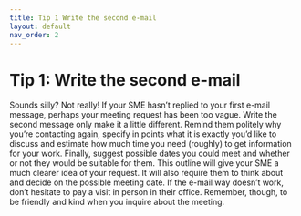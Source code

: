 ```yaml
---
title: Tip 1 Write the second e-mail
layout: default
nav_order: 2
---
```



<h1>Tip 1: Write the second e-mail</h1>

Sounds silly? Not really! If your SME hasn’t replied to your first e-mail message, perhaps your meeting request has been too vague.
Write the second message only make it a little different. Remind them politely why you’re contacting again, specify in points what it is exactly you’d like to discuss and estimate how much time you need (roughly) to get information for your work. Finally, suggest possible dates you could meet and whether or not they would be suitable for them. This outline will give your SME a much clearer idea of your request. It will also require them to think about and decide on the possible meeting date.
If the e-mail way doesn’t work, don’t hesitate to pay a visit in person in their office. Remember, though, to be friendly and kind when you inquire about the meeting. 


